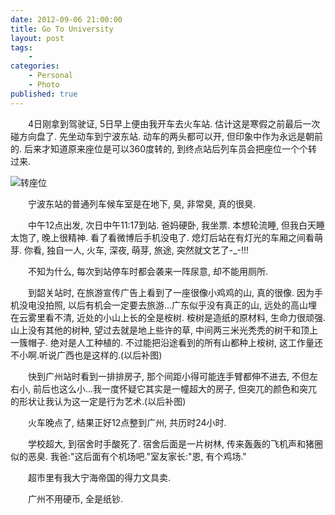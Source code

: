 ```yaml
---
date: 2012-09-06 21:00:00
title: Go To University
layout: post
tags:
    - 
categories:
    - Personal
    - Photo
published: true
---
```


　　4日刚拿到驾驶证, 5日早上便由我开车去火车站. 估计这是寒假之前最后一次碰方向盘了. 先坐动车到宁波东站. 动车的两头都可以开, 但印象中作为永远是朝前的. 后来才知道原来座位是可以360度转的, 到终点站后列车员会把座位一个个转过来.

![转座位](http://ssb90a.bay.livefilestore.com/y1p51m1M2ANxRnype27ywDcmgkt5PqvGJiHlWhEf8OdzHYXlqBl__CAPC6rQppJow9b4ns3eP1IcFpGDNJhR3iBrYZGKGpeoYPk/P20905-170705.jpg)

　　宁波东站的普通列车候车室是在地下, 臭, 非常臭, 真的很臭.

　　中午12点出发, 次日中午11:17到站. 爸妈硬卧, 我坐票. 本想轮流睡, 但我白天睡太饱了, 晚上很精神. 看了看微博后手机没电了. 熄灯后站在有灯光的车厢之间看萌芽. 你看, 独自一人, 火车, 深夜, 萌芽, 旅途, 突然就文艺了-_-!!!

　　不知为什么, 每次到站停车时都会袭来一阵尿意, 却不能用厕所.

　　到韶关站时, 在旅游宣传广告上看到了一座很像小鸡鸡的山, 真的很像. 因为手机没电没拍照, 以后有机会一定要去旅游...广东似乎没有真正的山, 远处的高山埋在云雾里看不清, 近处的小山上长的全是桉树. 桉树是造纸的原材料, 生命力很顽强. 山上没有其他的树种, 望过去就是地上些许的草, 中间两三米光秃秃的树干和顶上一簇帽子. 绝对是人工种植的. 不过能把沿途看到的所有山都种上桉树, 这工作量还不小啊.听说广西也是这样的.(以后补图)

　　快到广州站时看到一排排房子, 那个间距小得可能连手臂都伸不进去, 不但左右小, 前后也这么小...我一度怀疑它其实是一幢超大的房子, 但突兀的颜色和突兀的形状让我认为这一定是行为艺术.(以后补图)

　　火车晚点了, 结果正好12点整到广州, 共历时24小时.

　　学校超大, 到宿舍时手酸死了. 宿舍后面是一片树林, 传来轰轰的飞机声和猪圈似的恶臭. 我爸:"这后面有个机场吧."室友家长:"恩, 有个鸡场."

　　超市里有我大宁海帝国的得力文具卖.

　　广州不用硬币, 全是纸钞.